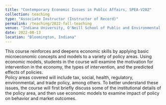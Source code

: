 ```yaml
---
title: "Contemporary Economic Issues in Public Affairs, SPEA-V202"
collection: teaching
type: "Associate Instructor (Instructor of Record)"
permalink: /teaching/2022-fall-teaching
venue: "Indiana University, O'Neill School of Public and Environmental Affairs"
date: 2022-08-13
location: "Bloomington, Indiana"
---
```


This course reinforces and deepens economic skills by applying basic microeconomic
concepts and models to a variety of policy areas. Using economic models, students in
the course will examine the motivation for intervention in the economy, the types of
intervention, and the predicted effects of policies.  
Policy areas covered will include tax, social, health, regulatory, environmental, and
trade policy, among others. To better understand these issues, the course will first
briefly discuss some of the institutional details of the policy area, and then use
economic models to examine impact of policy on behavior and market outcomes.
